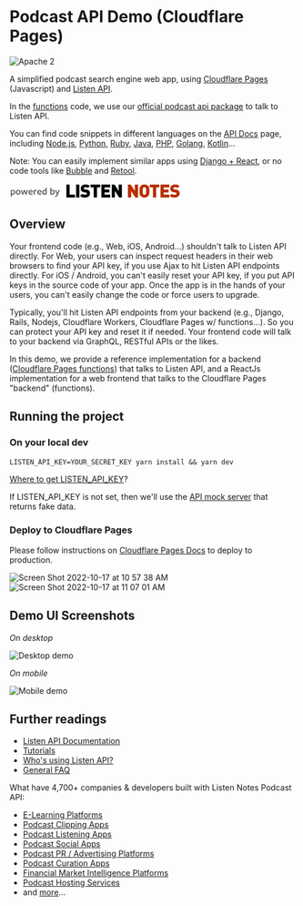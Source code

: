 # Podcast API Demo (Cloudflare Pages)

![Apache 2](https://img.shields.io/hexpm/l/plug.svg)

A simplified podcast search engine web app, using [Cloudflare Pages](https://pages.cloudflare.com/) (Javascript) and [Listen API](https://www.listennotes.com/api/).

In the [functions](https://developers.cloudflare.com/pages/platform/functions/) code, we use our [official podcast api package](https://github.com/ListenNotes/podcast-api-js) to talk to
Listen API.

You can find code snippets in different languages on the [API Docs](https://www.listennotes.com/api/docs/) page,
including [Node.js](https://github.com/ListenNotes/podcast-api-js),
[Python](https://github.com/ListenNotes/podcast-api-python),
[Ruby](https://github.com/ListenNotes/podcast-api-ruby),
[Java](https://github.com/ListenNotes/podcast-api-java),
[PHP](https://github.com/ListenNotes/podcast-api-php),
[Golang](https://github.com/ListenNotes/podcast-api-go),
[Kotlin](https://github.com/ListenNotes/podcast-api-kotlin)...

Note: You can easily implement similar apps using [Django + React](https://github.com/ListenNotes/ListenApiDemo), or no code tools like [Bubble](https://www.listennotes.com/integrations/bubble/) and [Retool](https://www.listennotes.com/integrations/retool/).

<a href="https://www.listennotes.com/api/"><img src="https://raw.githubusercontent.com/ListenNotes/ListenApiDemo/master/web/src/powered_by_listennotes.png" width="300" /></a>

## Overview

Your frontend code (e.g., Web, iOS, Android...) shouldn't talk to Listen API directly.
For Web, your users can inspect request headers in their web browsers to find your API key,
if you use Ajax to hit Listen API endpoints directly.
For iOS / Android, you can't easily reset your API key, if you put API keys in the source code of your app.
Once the app is in the hands of your users, you can't easily change the code or force users to upgrade.

Typically, you'll hit Listen API endpoints from your backend (e.g., Django, Rails, Nodejs, Cloudflare Workers, Cloudflare Pages w/ functions...).
So you can protect your API key and reset it if needed.
Your frontend code will talk to your backend via GraphQL, RESTful APIs or the likes.

In this demo, we provide a reference implementation for a backend ([Cloudflare Pages functions](https://developers.cloudflare.com/pages/platform/functions/)) that talks to Listen API,
and a ReactJs implementation for a web frontend that talks to the Cloudflare Pages "backend" (functions).

## Running the project

### On your local dev

```
LISTEN_API_KEY=YOUR_SECRET_KEY yarn install && yarn dev
```

[Where to get LISTEN_API_KEY](https://help.listennotes.com/en/articles/3416436-how-to-get-an-api-token-of-listen-notes-api)?


If LISTEN_API_KEY is not set, then we'll use the [API mock server](https://www.listennotes.help/article/48-how-to-test-the-podcast-api-without-an-api-key) that returns fake data.

### Deploy to Cloudflare Pages

Please follow instructions on [Cloudflare Pages Docs](https://developers.cloudflare.com/pages/get-started/) to deploy to production.

<img width="798" alt="Screen Shot 2022-10-17 at 10 57 38 AM" src="https://user-images.githubusercontent.com/1719237/196250398-7cfe685f-05e7-4e19-a16d-7935e8864c50.png">

<img width="804" alt="Screen Shot 2022-10-17 at 11 07 01 AM" src="https://user-images.githubusercontent.com/1719237/196250648-951fac58-c8ed-4e96-9849-c8b0f7b6297c.png">

## Demo UI Screenshots
*On desktop*

![Desktop demo](https://github.com/wenbinf/ListenApiDemo/blob/master/resources/desktop.png)

*On mobile*

<img src="https://github.com/wenbinf/ListenApiDemo/blob/master/resources/mobile.png" alt="Mobile demo" width="300">

## Further readings

* [Listen API Documentation](https://www.listennotes.com/api/docs/)
* [Tutorials](https://www.listennotes.com/api/tutorials/)
* [Who's using Listen API?](https://www.listennotes.com/api/apps/)
* [General FAQ](https://www.listennotes.com/api/faq/)

What have 4,700+ companies & developers built with Listen Notes Podcast API:

*   [E-Learning Platforms](https://www.listennotes.com/use-cases/elearning-platforms/)
*   [Podcast Clipping Apps](https://www.listennotes.com/use-cases/podcast-clipping-apps/)
*   [Podcast Listening Apps](https://www.listennotes.com/use-cases/podcast-listening-apps/)
*   [Podcast Social Apps](https://www.listennotes.com/use-cases/podcast-social-apps/)
*   [Podcast PR / Advertising Platforms](https://www.listennotes.com/use-cases/podcast-pr-advertising-platforms/)
*   [Podcast Curation Apps](https://www.listennotes.com/use-cases/podcast-curation-apps/)
*   [Financial Market Intelligence Platforms](https://www.listennotes.com/use-cases/financial-market-intelligence-platforms/)
*   [Podcast Hosting Services](https://www.listennotes.com/use-cases/podcast-hosting-services/)
*   and [more](https://www.listennotes.com/api/apps/)...
